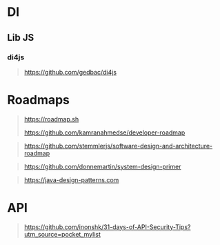 # DI

## Lib JS

### di4js

> <https://github.com/gedbac/di4js>
> 

# Roadmaps

> <https://roadmap.sh>
>
> <https://github.com/kamranahmedse/developer-roadmap>

> <https://github.com/stemmlerjs/software-design-and-architecture-roadmap>
> 

> <https://github.com/donnemartin/system-design-primer>
> 


> <https://java-design-patterns.com>
> 

# API

> <https://github.com/inonshk/31-days-of-API-Security-Tips?utm_source=pocket_mylist>
